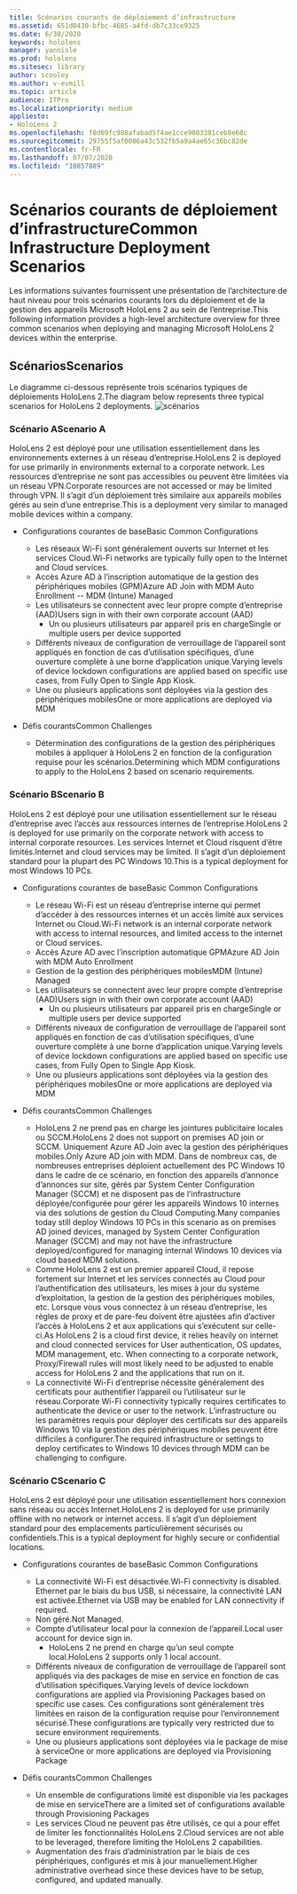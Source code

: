 ```yaml
---
title: Scénarios courants de déploiement d’infrastructure
ms.assetid: 651d0430-bfbc-4685-a4fd-db7c33ce9325
ms.date: 6/30/2020
keywords: hololens
manager: yannisle
ms.prod: hololens
ms.sitesec: library
author: scooley
ms.author: v-evmill
ms.topic: article
audience: ITPro
ms.localizationpriority: medium
appliesto:
- HoloLens 2
ms.openlocfilehash: f8d69fc988afabad5f4ae1cce9003381ceb8e68c
ms.sourcegitcommit: 29755f5af0086a43c532fb5a9a4ae65c36bc82de
ms.contentlocale: fr-FR
ms.lasthandoff: 07/07/2020
ms.locfileid: "10857889"
---
```

# <span data-ttu-id="3a543-103">Scénarios courants de déploiement d’infrastructure</span><span class="sxs-lookup"><span data-stu-id="3a543-103">Common Infrastructure Deployment Scenarios</span></span>
<span data-ttu-id="3a543-104">Les informations suivantes fournissent une présentation de l’architecture de haut niveau pour trois scénarios courants lors du déploiement et de la gestion des appareils Microsoft HoloLens 2 au sein de l’entreprise.</span><span class="sxs-lookup"><span data-stu-id="3a543-104">This following information provides a high-level architecture overview for three common scenarios when deploying and managing Microsoft HoloLens 2 devices within the enterprise.</span></span>

## <span data-ttu-id="3a543-105">Scénarios</span><span class="sxs-lookup"><span data-stu-id="3a543-105">Scenarios</span></span>

<span data-ttu-id="3a543-106">Le diagramme ci-dessous représente trois scénarios typiques de déploiements HoloLens 2.</span><span class="sxs-lookup"><span data-stu-id="3a543-106">The diagram below represents three typical scenarios for HoloLens 2 deployments.</span></span> 
![scénarios](images/scenarios.jpg)

### <span data-ttu-id="3a543-108">Scénario A</span><span class="sxs-lookup"><span data-stu-id="3a543-108">Scenario A</span></span>

<span data-ttu-id="3a543-109">HoloLens 2 est déployé pour une utilisation essentiellement dans les environnements externes à un réseau d’entreprise.</span><span class="sxs-lookup"><span data-stu-id="3a543-109">HoloLens 2 is deployed for use primarily in environments external to a corporate network.</span></span> <span data-ttu-id="3a543-110">Les ressources d’entreprise ne sont pas accessibles ou peuvent être limitées via un réseau VPN.</span><span class="sxs-lookup"><span data-stu-id="3a543-110">Corporate resources are not accessed or may be limited through VPN.</span></span> <span data-ttu-id="3a543-111">Il s’agit d’un déploiement très similaire aux appareils mobiles gérés au sein d’une entreprise.</span><span class="sxs-lookup"><span data-stu-id="3a543-111">This is a deployment very similar to managed mobile devices within a company.</span></span>
 * <span data-ttu-id="3a543-112">Configurations courantes de base</span><span class="sxs-lookup"><span data-stu-id="3a543-112">Basic Common Configurations</span></span>
   * <span data-ttu-id="3a543-113">Les réseaux Wi-Fi sont généralement ouverts sur Internet et les services Cloud.</span><span class="sxs-lookup"><span data-stu-id="3a543-113">Wi-Fi networks are typically fully open to the Internet and Cloud services.</span></span>
   * <span data-ttu-id="3a543-114">Accès Azure AD à l’inscription automatique de la gestion des périphériques mobiles (GPM)</span><span class="sxs-lookup"><span data-stu-id="3a543-114">Azure AD Join with MDM Auto Enrollment -- MDM (Intune) Managed</span></span>
   * <span data-ttu-id="3a543-115">Les utilisateurs se connectent avec leur propre compte d’entreprise (AAD)</span><span class="sxs-lookup"><span data-stu-id="3a543-115">Users sign in with their own corporate account (AAD)</span></span> 
     * <span data-ttu-id="3a543-116">Un ou plusieurs utilisateurs par appareil pris en charge</span><span class="sxs-lookup"><span data-stu-id="3a543-116">Single or multiple users per device supported</span></span>
   * <span data-ttu-id="3a543-117">Différents niveaux de configuration de verrouillage de l’appareil sont appliqués en fonction de cas d’utilisation spécifiques, d’une ouverture complète à une borne d’application unique.</span><span class="sxs-lookup"><span data-stu-id="3a543-117">Varying levels of device lockdown configurations are applied based on specific use cases, from Fully Open to Single App Kiosk.</span></span>
   * <span data-ttu-id="3a543-118">Une ou plusieurs applications sont déployées via la gestion des périphériques mobiles</span><span class="sxs-lookup"><span data-stu-id="3a543-118">One or more applications are deployed via MDM</span></span>

* <span data-ttu-id="3a543-119">Défis courants</span><span class="sxs-lookup"><span data-stu-id="3a543-119">Common Challenges</span></span>
   * <span data-ttu-id="3a543-120">Détermination des configurations de la gestion des périphériques mobiles à appliquer à HoloLens 2 en fonction de la configuration requise pour les scénarios.</span><span class="sxs-lookup"><span data-stu-id="3a543-120">Determining which MDM configurations to apply to the HoloLens 2 based on scenario requirements.</span></span>

### <span data-ttu-id="3a543-121">Scénario B</span><span class="sxs-lookup"><span data-stu-id="3a543-121">Scenario B</span></span>

<span data-ttu-id="3a543-122">HoloLens 2 est déployé pour une utilisation essentiellement sur le réseau d’entreprise avec l’accès aux ressources internes de l’entreprise.</span><span class="sxs-lookup"><span data-stu-id="3a543-122">HoloLens 2 is deployed for use primarily on the corporate network with access to internal corporate resources.</span></span> <span data-ttu-id="3a543-123">Les services Internet et Cloud risquent d’être limités.</span><span class="sxs-lookup"><span data-stu-id="3a543-123">Internet and cloud services may be limited.</span></span> <span data-ttu-id="3a543-124">Il s’agit d’un déploiement standard pour la plupart des PC Windows 10.</span><span class="sxs-lookup"><span data-stu-id="3a543-124">This is a typical deployment for most Windows 10 PCs.</span></span>
 * <span data-ttu-id="3a543-125">Configurations courantes de base</span><span class="sxs-lookup"><span data-stu-id="3a543-125">Basic Common Configurations</span></span>
   * <span data-ttu-id="3a543-126">Le réseau Wi-Fi est un réseau d’entreprise interne qui permet d’accéder à des ressources internes et un accès limité aux services Internet ou Cloud.</span><span class="sxs-lookup"><span data-stu-id="3a543-126">Wi-Fi network is an internal corporate network with access to internal resources, and limited access to the internet or Cloud services.</span></span>
   * <span data-ttu-id="3a543-127">Accès Azure AD avec l’inscription automatique GPM</span><span class="sxs-lookup"><span data-stu-id="3a543-127">Azure AD Join with MDM Auto Enrollment</span></span> 
   * <span data-ttu-id="3a543-128">Gestion de la gestion des périphériques mobiles</span><span class="sxs-lookup"><span data-stu-id="3a543-128">MDM (Intune) Managed</span></span>
   * <span data-ttu-id="3a543-129">Les utilisateurs se connectent avec leur propre compte d’entreprise (AAD)</span><span class="sxs-lookup"><span data-stu-id="3a543-129">Users sign in with their own corporate account (AAD)</span></span>
     * <span data-ttu-id="3a543-130">Un ou plusieurs utilisateurs par appareil pris en charge</span><span class="sxs-lookup"><span data-stu-id="3a543-130">Single or multiple users per device supported</span></span>
   * <span data-ttu-id="3a543-131">Différents niveaux de configuration de verrouillage de l’appareil sont appliqués en fonction de cas d’utilisation spécifiques, d’une ouverture complète à une borne d’application unique.</span><span class="sxs-lookup"><span data-stu-id="3a543-131">Varying levels of device lockdown configurations are applied based on specific use cases, from Fully Open to Single App Kiosk.</span></span>
   * <span data-ttu-id="3a543-132">Une ou plusieurs applications sont déployées via la gestion des périphériques mobiles</span><span class="sxs-lookup"><span data-stu-id="3a543-132">One or more applications are deployed via MDM</span></span>

 * <span data-ttu-id="3a543-133">Défis courants</span><span class="sxs-lookup"><span data-stu-id="3a543-133">Common Challenges</span></span>
   * <span data-ttu-id="3a543-134">HoloLens 2 ne prend pas en charge les jointures publicitaire locales ou SCCM.</span><span class="sxs-lookup"><span data-stu-id="3a543-134">HoloLens 2 does not support on premises AD join or SCCM.</span></span> <span data-ttu-id="3a543-135">Uniquement Azure AD Join avec la gestion des périphériques mobiles.</span><span class="sxs-lookup"><span data-stu-id="3a543-135">Only Azure AD join with MDM.</span></span> <span data-ttu-id="3a543-136">Dans de nombreux cas, de nombreuses entreprises déploient actuellement des PC Windows 10 dans le cadre de ce scénario, en fonction des appareils d’annonce d’annonces sur site, gérés par System Center Configuration Manager (SCCM) et ne disposent pas de l’infrastructure déployée/configurée pour gérer les appareils Windows 10 internes via des solutions de gestion du Cloud Computing.</span><span class="sxs-lookup"><span data-stu-id="3a543-136">Many companies today still deploy Windows 10 PCs in this scenario as on premises AD joined devices, managed by System Center Configuration Manager (SCCM) and may not have the infrastructure deployed/configured for managing internal Windows 10 devices via cloud based MDM solutions.</span></span>
   * <span data-ttu-id="3a543-137">Comme HoloLens 2 est un premier appareil Cloud, il repose fortement sur Internet et les services connectés au Cloud pour l’authentification des utilisateurs, les mises à jour du système d’exploitation, la gestion de la gestion des périphériques mobiles, etc. Lorsque vous vous connectez à un réseau d’entreprise, les règles de proxy et de pare-feu doivent être ajustées afin d’activer l’accès à HoloLens 2 et aux applications qui s’exécutent sur celle-ci.</span><span class="sxs-lookup"><span data-stu-id="3a543-137">As HoloLens 2 is a cloud first device, it relies heavily on internet and cloud connected services for User authentication, OS updates, MDM management, etc. When connecting to a corporate network, Proxy/Firewall rules will most likely need to be adjusted to enable access for HoloLens 2 and the applications that run on it.</span></span> 
   * <span data-ttu-id="3a543-138">La connectivité Wi-Fi d’entreprise nécessite généralement des certificats pour authentifier l’appareil ou l’utilisateur sur le réseau.</span><span class="sxs-lookup"><span data-stu-id="3a543-138">Corporate Wi-Fi connectivity typically requires certificates to authenticate the device or user to the network.</span></span> <span data-ttu-id="3a543-139">L’infrastructure ou les paramètres requis pour déployer des certificats sur des appareils Windows 10 via la gestion des périphériques mobiles peuvent être difficiles à configurer.</span><span class="sxs-lookup"><span data-stu-id="3a543-139">The required infrastructure or settings to deploy certificates to Windows 10 devices through MDM can be challenging to configure.</span></span>

### <span data-ttu-id="3a543-140">Scénario C</span><span class="sxs-lookup"><span data-stu-id="3a543-140">Scenario C</span></span>

<span data-ttu-id="3a543-141">HoloLens 2 est déployé pour une utilisation essentiellement hors connexion sans réseau ou accès Internet.</span><span class="sxs-lookup"><span data-stu-id="3a543-141">HoloLens 2 is deployed for use primarily offline with no network or internet access.</span></span> <span data-ttu-id="3a543-142">Il s’agit d’un déploiement standard pour des emplacements particulièrement sécurisés ou confidentiels.</span><span class="sxs-lookup"><span data-stu-id="3a543-142">This is a typical deployment for highly secure or confidential locations.</span></span>
 * <span data-ttu-id="3a543-143">Configurations courantes de base</span><span class="sxs-lookup"><span data-stu-id="3a543-143">Basic Common Configurations</span></span>
   * <span data-ttu-id="3a543-144">La connectivité Wi-Fi est désactivée.</span><span class="sxs-lookup"><span data-stu-id="3a543-144">Wi-Fi connectivity is disabled.</span></span> <span data-ttu-id="3a543-145">Ethernet par le biais du bus USB, si nécessaire, la connectivité LAN est activée.</span><span class="sxs-lookup"><span data-stu-id="3a543-145">Ethernet via USB may be enabled for LAN connectivity if required.</span></span>
   * <span data-ttu-id="3a543-146">Non géré.</span><span class="sxs-lookup"><span data-stu-id="3a543-146">Not Managed.</span></span>
   * <span data-ttu-id="3a543-147">Compte d’utilisateur local pour la connexion de l’appareil.</span><span class="sxs-lookup"><span data-stu-id="3a543-147">Local user account for device sign in.</span></span>
     * <span data-ttu-id="3a543-148">HoloLens 2 ne prend en charge qu’un seul compte local.</span><span class="sxs-lookup"><span data-stu-id="3a543-148">HoloLens 2 supports only 1 local account.</span></span>
   * <span data-ttu-id="3a543-149">Différents niveaux de configuration de verrouillage de l’appareil sont appliqués via des packages de mise en service en fonction de cas d’utilisation spécifiques.</span><span class="sxs-lookup"><span data-stu-id="3a543-149">Varying levels of device lockdown configurations are applied via Provisioning Packages based on specific use cases.</span></span> <span data-ttu-id="3a543-150">Ces configurations sont généralement très limitées en raison de la configuration requise pour l’environnement sécurisé.</span><span class="sxs-lookup"><span data-stu-id="3a543-150">These configurations are typically very restricted due to secure environment requirements.</span></span>
   * <span data-ttu-id="3a543-151">Une ou plusieurs applications sont déployées via le package de mise à service</span><span class="sxs-lookup"><span data-stu-id="3a543-151">One or more applications are deployed via Provisioning Package</span></span>

 * <span data-ttu-id="3a543-152">Défis courants</span><span class="sxs-lookup"><span data-stu-id="3a543-152">Common Challenges</span></span>
   * <span data-ttu-id="3a543-153">Un ensemble de configurations limité est disponible via les packages de mise en service</span><span class="sxs-lookup"><span data-stu-id="3a543-153">There are a limited set of configurations available through Provisioning Packages</span></span>
   * <span data-ttu-id="3a543-154">Les services Cloud ne peuvent pas être utilisés, ce qui a pour effet de limiter les fonctionnalités HoloLens 2.</span><span class="sxs-lookup"><span data-stu-id="3a543-154">Cloud services are not able to be leveraged, therefore limiting the HoloLens 2 capabilities.</span></span>
   * <span data-ttu-id="3a543-155">Augmentation des frais d’administration par le biais de ces périphériques, configurés et mis à jour manuellement.</span><span class="sxs-lookup"><span data-stu-id="3a543-155">Higher administrative overhead since these devices have to be setup, configured, and updated manually.</span></span>
